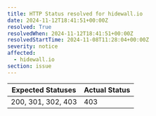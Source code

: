```yaml
---
title: HTTP Status resolved for hidewall.io
date: 2024-11-12T18:41:51+00:00Z
resolved: True
resolvedWhen: 2024-11-12T18:41:51+00:00Z
resolvedStartTime: 2024-11-08T11:28:04+00:00Z
severity: notice
affected:
  - hidewall.io
section: issue
---
```


| Expected Statuses | Actual Status  |
|-------------------|----------------|
| 200, 301, 302, 403 | 403 |
